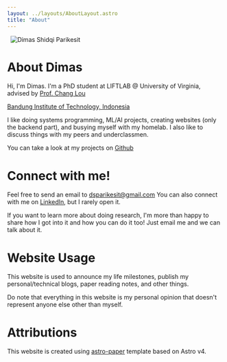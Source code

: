 ```yaml
---
layout: ../layouts/AboutLayout.astro
title: "About"
---
```

<div>
  <img src="/assets/profpic.webp" class="sm:w-1/2 mx-auto" alt="Dimas Shidqi Parikesit">
</div>

# About Dimas

Hi, I'm Dimas. I'm a PhD student at LIFTLAB @ University of Virginia, advised by [Prof. Chang Lou](https://changlousys.github.io/)

[Bandung Institute of Technology, Indonesia](https://itb.ac.id/en/)

I like doing systems programming, ML/AI projects, creating websites (only the backend part), and busying myself with my homelab. I also like to discuss things with my peers and underclassmen.

You can take a look at my projects on [Github](https://github.com/dParikesit)

# Connect with me!

Feel free to send an email to [dsparikesit@gmail.com](mailto:dsparikesit@gmail.com)
You can also connect with me on [LinkedIn](https://www.linkedin.com/in/dimas-parikesit/), but I rarely open it.

If you want to learn more about doing research, I'm more than happy to share how I got into it and how you can do it too! Just email me and we can talk about it.

# Website Usage

This website is used to announce my life milestones, publish my personal/technical blogs, paper reading notes, and other things.

Do note that everything in this website is my personal opinion that doesn't represent anyone else other than myself.

# Attributions

This website is created using [astro-paper](https://github.com/satnaing/astro-paper) template based on Astro v4.